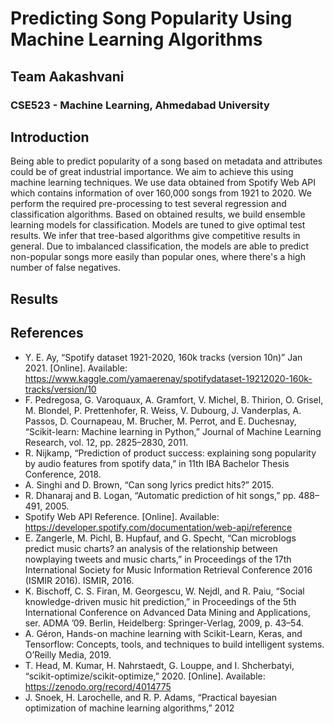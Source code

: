 # Predicting Song Popularity Using Machine Learning Algorithms
## Team Aakashvani
### CSE523 - Machine Learning, Ahmedabad University

## Introduction
Being able to predict popularity of a song based on metadata and attributes could be of great industrial importance. We aim to achieve this using machine learning techniques. We use data obtained from Spotify Web API which contains information of over 160,000 songs from 1921 to 2020. We perform the required pre-processing to test several regression and classification algorithms. Based on obtained results, we build ensemble learning models for classification. Models are tuned to give optimal test results. We infer that tree-based algorithms give competitive results in general. Due to imbalanced classification, the models are able to predict non-popular songs more easily than popular ones, where there's a high number of false negatives. 

## Results

## References
- Y. E. Ay, “Spotify dataset 1921-2020, 160k tracks (version 10n)” Jan 2021. [Online]. Available: https://www.kaggle.com/yamaerenay/spotifydataset-19212020-160k-tracks/version/10
- F. Pedregosa, G. Varoquaux, A. Gramfort, V. Michel, B. Thirion, O. Grisel, M. Blondel, P. Prettenhofer, R. Weiss, V. Dubourg, J. Vanderplas, A. Passos, D. Cournapeau, M. Brucher, M. Perrot, and E. Duchesnay, “Scikit-learn: Machine learning in Python,” Journal of Machine Learning Research, vol. 12, pp. 2825–2830, 2011.
- R. Nijkamp, “Prediction of product success: explaining song popularity by audio features from spotify data,” in 11th IBA Bachelor Thesis Conference, 2018.
- A. Singhi and D. Brown, “Can song lyrics predict hits?” 2015.
- R. Dhanaraj and B. Logan, “Automatic prediction of hit songs,” pp. 488–491, 2005.
- Spotify Web API Reference. [Online]. Available: https://developer.spotify.com/documentation/web-api/reference 
- E. Zangerle, M. Pichl, B. Hupfauf, and G. Specht, “Can microblogs predict music charts? an analysis of the relationship between nowplaying tweets and music charts,” in Proceedings of the 17th International Society for Music Information Retrieval Conference 2016 (ISMIR 2016). ISMIR, 2016.
- K. Bischoff, C. S. Firan, M. Georgescu, W. Nejdl, and R. Paiu, “Social knowledge-driven music hit prediction,” in Proceedings of the 5th International Conference on Advanced Data Mining and Applications, ser. ADMA ’09. Berlin, Heidelberg: Springer-Verlag, 2009, p. 43–54.
- A. Géron, Hands-on machine learning with Scikit-Learn, Keras, and Tensorflow: Concepts, tools, and techniques to build intelligent systems. O’Reilly Media, 2019.
- T. Head, M. Kumar, H. Nahrstaedt, G. Louppe, and I. Shcherbatyi, “scikit-optimize/scikit-optimize,” 2020. [Online]. Available: https://zenodo.org/record/4014775 
- J. Snoek, H. Larochelle, and R. P. Adams, “Practical bayesian optimization of machine learning algorithms,” 2012
